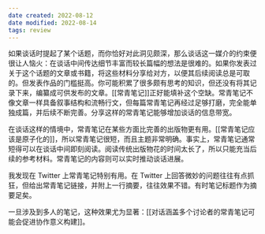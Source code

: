 ```yaml
---
date created: 2022-08-12
date modified: 2022-08-14
tags: review
---
```


如果谈话时提起了某个话题，而你恰好对此洞见颇深，那么谈话这一媒介的约束便很让人恼火：在谈话中间传达细节丰富而较长篇幅的想法是很难的。如果你发表过关于这个话题的文章或书籍，将这些材料分享给对方，以便其后续阅读总是可取的。但发表作品的门槛挺高。你可能积累了很多颇有思考的知识，但还没有将其记录下来，编纂成可供发布的文章。[[常青笔记]]正好能填补这个空缺。常青笔记不像文章一样具备叙事结构和流畅行文，但每篇常青笔记再经过足够打磨，完全能单独成篇，并后续不断完善。分享这样的常青笔记能够增加谈话的信息带宽。

在谈话这样的情境中，常青笔记在某些方面比完善的出版物更有用。[[常青笔记应该是原子化的]]，所以常青笔记很短，而且主题非常明确。事实上，常青笔记通常短得可以在谈话中间即刻阅读。阅读传统出版物花的时间太长了，所以只能充当后续的参考材料。常青笔记的内容则可以实时推动谈话进展。

我发现在 Twitter 上常青笔记特别有用。在 Twitter 上回答微妙的问题往往有点抓狂，但给出常青笔记链接，并附上一行摘要，往往效果不错。有时笔记标题作为摘要足矣。

一旦涉及到多人的笔记，这种效果尤为显著：[[对话涵盖多个讨论者的常青笔记可能会促进协作意义构建]]。
